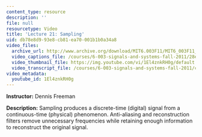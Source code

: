 ```yaml
---
content_type: resource
description: ''
file: null
resourcetype: Video
title: 'Lecture 21: Sampling'
uid: db78e8d9-93e8-cb81-ea70-001b1b0a34a8
video_files:
  archive_url: http://www.archive.org/download/MIT6.003F11/MIT6_003F11_lec21_300k.mp4
  video_captions_file: /courses/6-003-signals-and-systems-fall-2011/28ec6f0e9640508d9e9768e0577b4b87_1El4znkRH0g.vtt
  video_thumbnail_file: https://img.youtube.com/vi/1El4znkRH0g/default.jpg
  video_transcript_file: /courses/6-003-signals-and-systems-fall-2011/c148aa5e8549e31f8a9a7fbcbde7ddfa_1El4znkRH0g.pdf
video_metadata:
  youtube_id: 1El4znkRH0g
---
```


**Instructor:** Dennis Freeman

**Description:** Sampling produces a discrete-time (digital) signal from a continuous-time (physical) phenomenon. Anti-aliasing and reconstruction filters remove unnecessary frequencies while retaining enough information to reconstruct the original signal.
